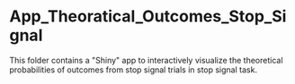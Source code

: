 # App_Theoratical_Outcomes_Stop_Signal
This folder contains a "Shiny" app to interactively visualize the theoretical probabilities of outcomes from stop signal trials in stop signal task.
